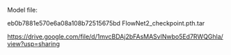 Model file:

eb0b7881e570e6a08a108b72515675bd  FlowNet2_checkpoint.pth.tar

https://drive.google.com/file/d/1mvcBDAj2bFAsMASvlNwbo5Ed7RWQGhla/view?usp=sharing